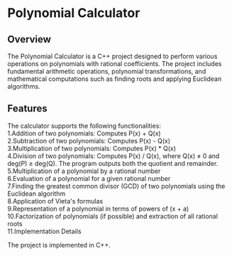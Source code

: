 # Polynomial Calculator

## Overview

The Polynomial Calculator is a C++ project designed to perform various operations on polynomials with rational coefficients. The project includes fundamental arithmetic operations, polynomial transformations, and mathematical computations such as finding roots and applying Euclidean algorithms.

## Features  
The calculator supports the following functionalities:   
1.Addition of two polynomials: Computes P(x) + Q(x)  
2.Subtraction of two polynomials: Computes P(x) - Q(x)  
3.Multiplication of two polynomials: Computes P(x) * Q(x)  
4.Division of two polynomials: Computes P(x) / Q(x), where Q(x) ≠ 0 and deg(P) ≥ deg(Q). The program outputs both the quotient and remainder.  
5.Multiplication of a polynomial by a rational number  
6.Evaluation of a polynomial for a given rational number  
7.Finding the greatest common divisor (GCD) of two polynomials using the Euclidean algorithm  
8.Application of Vieta's formulas  
9.Representation of a polynomial in terms of powers of (x + a)  
10.Factorization of polynomials (if possible) and extraction of all rational roots  
11.Implementation Details  

The project is implemented in C++.  
